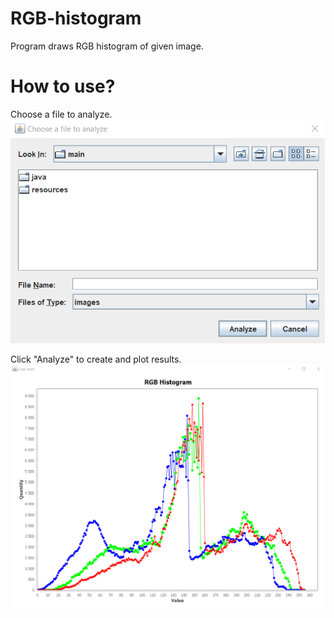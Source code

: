 # RGB-histogram

Program draws RGB histogram of given image.

# How to use?

Choose a file to analyze.<br>
![alt text](https://github.com/JakubBekier/RGB-histogram/blob/main/readme_images/toAnalyze.png)

Click "Analyze" to create and plot results.
![alt text](https://github.com/JakubBekier/RGB-histogram/blob/main/readme_images/results.png)
